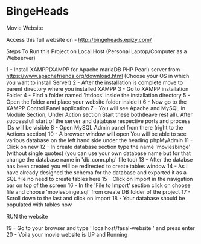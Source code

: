# BingeHeads
Movie Website

Access this full website on - http://bingeheads.epizy.com/

Steps To Run this Project on Local Host (Personal Laptop/Computer as a Webserver)

1 - Install XAMPP(XAMPP for Apache mariaDB PHP Pearl) server from - https://www.apachefriends.org/download.html (Choose your OS in which you want to        install Server)
2 - After the installation is complete move to parent directory where you installed XAMPP
3 - Go to XAMPP installation Folder
4 - Find a folder named 'htdocs' inside the installation directory
5 - Open the folder and place your website folder inside it
6 - Now go to the XAMPP Control Panel application
7 - You will see Apache and MySQL in Module Section, Under Action section Start these both(leave rest all). After successfull start of the server and database respective ports and process IDs will be visible
8 - Open MySQL Admin panel from there (right to the Actions section)
10 - A browser window will open You will be able to see various database on the left hand side under the heading phpMyAdmin
11 - Click on new
12 - In create database section type the name 'moviesbinge' (without single quotes) (you can use your own database name but for that change the database name in 'db_conn.php' file too)
13 - After the databse has been created you will be redirected to create tables window 
14 - As I have already designed the schema for the database and exported it as a SQL file no need to create tables here 
15 - Click on import in the navigation bar on top of the screen
16 - In the 'File to Import' section click on choose file and choose 'moviesbinge.sql' from create DB folder of the project 
17 - Scroll down to the last and click on import
18 - Your database should be populated with tables now


 RUN the website

 19 - Go to your browser and type ' localhost/fasal-website ' and press enter
 20 - Voila your movie website is UP and Running
